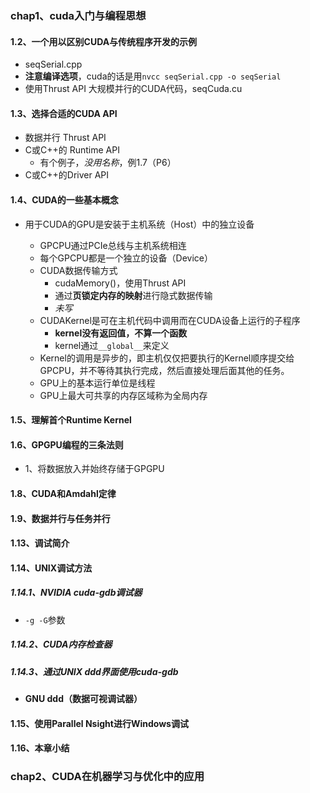 ### chap1、cuda入门与编程思想

#### 1.2、一个用以区别CUDA与传统程序开发的示例

+ seqSerial.cpp
+ **注意编译选项**，cuda的话是用`nvcc seqSerial.cpp -o seqSerial`
+ 使用Thrust API 大规模并行的CUDA代码，seqCuda.cu

#### 1.3、选择合适的CUDA API

+ 数据并行 Thrust API
+ C或C++的 Runtime API
  + 有个例子，*没用名称*，例1.7（P6）
+ C或C++的Driver API

#### 1.4、CUDA的一些基本概念

+ 用于CUDA的GPU是安装于主机系统（Host）中的独立设备

  + GPCPU通过PCIe总线与主机系统相连
  + 每个GPCPU都是一个独立的设备（Device）
  + CUDA数据传输方式
    + cudaMemory()，使用Thrust API
    + 通过**页锁定内存的映射**进行隐式数据传输
    + *未写*
  + CUDAKernel是可在主机代码中调用而在CUDA设备上运行的子程序
    + **kernel没有返回值，不算一个函数**
    + kernel通过`__global__`来定义
  + Kernel的调用是异步的，即主机仅仅把要执行的Kernel顺序提交给GPCPU，并不等待其执行完成，然后直接处理后面其他的任务。
  + GPU上的基本运行单位是线程
  + GPU上最大可共享的内存区域称为全局内存

#### 1.5、理解首个Runtime Kernel

#### 1.6、GPGPU编程的三条法则

  + 1、将数据放入并始终存储于GPGPU

  #### 1.8、CUDA和Amdahl定律

  #### 1.9、数据并行与任务并行

  #### 1.13、调试简介

  #### 1.14、UNIX调试方法

  ##### 1.14.1、NVIDIA cuda-gdb调试器

  + `-g -G`参数

  ##### 1.14.2、CUDA内存检查器

  ##### 1.14.3、通过UNIX ddd界面使用cuda-gdb

  + **GNU ddd（数据可视调试器）**

#### 1.15、使用Parallel Nsight进行Windows调试

#### 1.16、本章小结

### chap2、CUDA在机器学习与优化中的应用